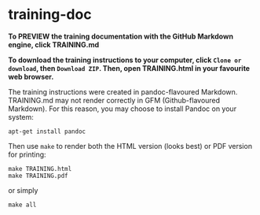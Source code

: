 # training-doc

**To PREVIEW the training documentation with the GitHub Markdown engine, click TRAINING.md**

**To download the training instructions to your computer, click `Clone or download`, then `Download ZIP`. Then, open TRAINING.html in your favourite web browser.**

The training instructions were created in pandoc-flavoured Markdown. TRAINING.md may not render correctly in GFM (Github-flavoured Markdown). For this reason, you may choose to install Pandoc on your system:

```
apt-get install pandoc
```

Then use `make` to render both the HTML version (looks best) or PDF version for printing:

```
make TRAINING.html
make TRAINING.pdf
```
or simply
```
make all
```
